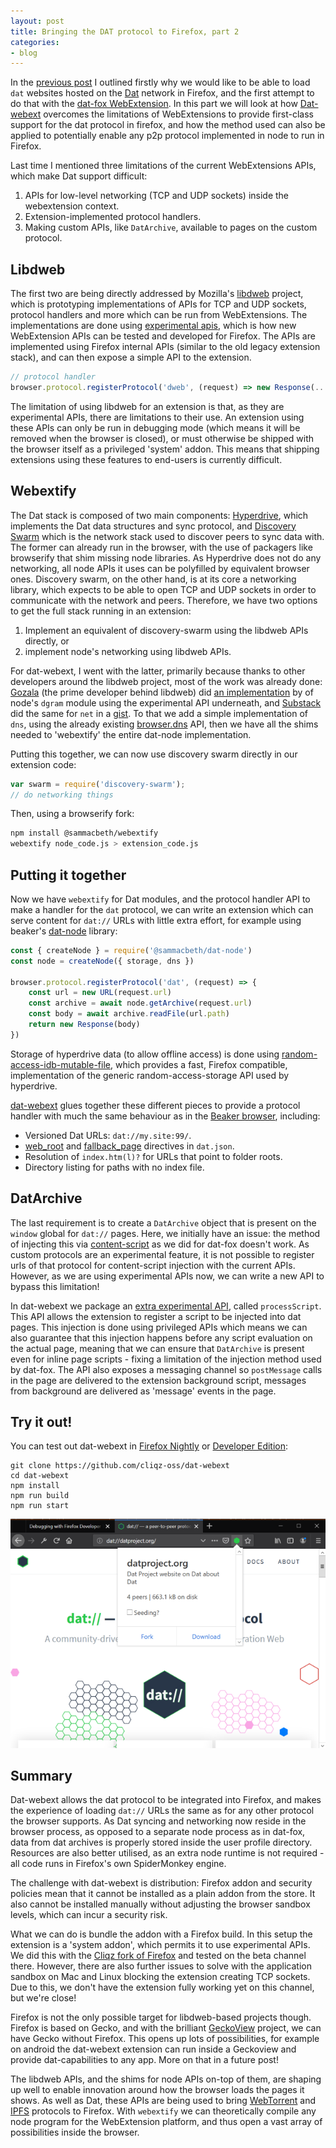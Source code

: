 ```yaml
---
layout: post
title: Bringing the DAT protocol to Firefox, part 2
categories:
- blog
---
```


In the [previous post](/blog/2019/03/22/dat-for-firefox-1.html) I outlined firstly why we would like to be able to load `dat` websites hosted on the [Dat](https://datproject.org) network in Firefox, and the first attempt to do that with the [dat-fox WebExtension](https://github.com/sammacbeth/dat-fox). In this part we will look at how [Dat-webext](https://github.com/cliqz-oss/dat-webext) overcomes the limitations of WebExtensions to provide first-class support for the dat protocol in firefox, and how the method used can also be applied to potentially enable any p2p protocol implemented in node to run in Firefox.

Last time I mentioned three limitations of the current WebExtensions APIs, which make Dat support difficult:

1. APIs for low-level networking (TCP and UDP sockets) inside the webextension context.
2. Extension-implemented protocol handlers.
3. Making custom APIs, like `DatArchive`, available to pages on the custom protocol.

## Libdweb

The first two are being directly addressed by Mozilla's [libdweb](https://github.com/mozilla/libdweb) project, which is prototyping implementations of APIs for TCP and UDP sockets, protocol handlers and more which can be run from WebExtensions. The implementations are done using [experimental apis](https://firefox-source-docs.mozilla.org/toolkit/components/extensions/webextensions/basics.html), which is how new WebExtension APIs can be tested and developed for Firefox. The APIs are implemented using Firefox internal APIs (similar to the old legacy extension stack), and can then expose a simple API to the extension.

```javascript
// protocol handler
browser.protocol.registerProtocol('dweb', (request) => new Response(...))
```

The limitation of using libdweb for an extension is that, as they are experimental APIs, there are limitations to their use. An extension using these APIs can only be run in debugging mode (which means it will be removed when the browser is closed), or must otherwise be shipped with the browser itself as a privileged 'system' addon. This means that shipping extensions using these features to end-users is currently difficult.

## Webextify

The Dat stack is composed of two main components: [Hyperdrive](https://github.com/mafintosh/hyperdrive), which implements the Dat data structures and sync protocol, and [Discovery Swarm](https://github.com/mafintosh/discovery-swarm) which is the network stack used to discover peers to sync data with. The former can already run in the browser, with the use of packagers like browserify that shim missing node libraries. As Hyperdrive does not do any networking, all node APIs it uses can be polyfilled by equivalent browser ones. Discovery swarm, on the other hand, is at its core a networking library, which expects to be able to open TCP and UDP sockets in order to communicate with the network and peers. Therefore, we have two options to get the full stack running in an extension:

1. Implement an equivalent of discovery-swarm using the libdweb APIs directly, or
2. implement node's networking using libdweb APIs.

For dat-webext, I went with the latter, primarily because thanks to other developers around the libdweb project, most of the work was already done: [Gozala](https://github.com/Gozala/) (the prime developer behind libdweb) did [an implementation](https://github.com/libdweb/dgram-adapter) by of node's `dgram` module using the experimental API underneath, and [Substack](https://github.com/substack) did the same for `net` in a [gist](https://gist.github.com/substack/7d694274e2f11f6925299b01b31b2efa). To that we add a simple implementation of `dns`, using the already existing [browser.dns](https://developer.mozilla.org/en-US/docs/Mozilla/Add-ons/WebExtensions/API/dns) API, then we have all the shims needed to 'webextify' the entire dat-node implementation.

Putting this together, we can now use discovery swarm directly in our extension code:

```javascript
var swarm = require('discovery-swarm');
// do networking things
```

Then, using a browserify fork:

```bash
npm install @sammacbeth/webextify
webextify node_code.js > extension_code.js
```

## Putting it together

Now we have `webextify` for Dat modules, and the protocol handler API to make a handler for the `dat` protocol, we can write an extension which can serve content for `dat://` URLs with little extra effort, for example using beaker's [dat-node](https://github.com/beakerbrowser/dat-node) library:

```javascript
const { createNode } = require('@sammacbeth/dat-node')
const node = createNode({ storage, dns })

browser.protocol.registerProtocol('dat', (request) => {
    const url = new URL(request.url)
    const archive = await node.getArchive(request.url)
    const body = await archive.readFile(url.path)
    return new Response(body)
})
```

Storage of hyperdrive data (to allow offline access) is done using [random-access-idb-mutable-file](https://github.com/Gozala/random-access-idb-mutable-file), which provides a fast, Firefox compatible, implementation of the generic random-access-storage API used by hyperdrive.

[dat-webext](https://github.com/cliqz-oss/dat-webext) glues together these different pieces to provide a protocol handler with much the same behaviour as in the [Beaker browser](https://beakerbrowser.com/), including:

- Versioned Dat URLs: `dat://my.site:99/`.
- [web_root](https://beakerbrowser.com/docs/apis/manifest#web-root) and [fallback_page](https://beakerbrowser.com/docs/apis/manifest#fallback-page) directives in `dat.json`.
- Resolution of `index.htm(l)?` for URLs that point to folder roots.
- Directory listing for paths with no index file.

## DatArchive

The last requirement is to create a `DatArchive` object that is present on the `window` global for `dat://` pages. Here, we initially have an issue: the method of injecting this via [content-script](https://developer.mozilla.org/en-US/docs/Mozilla/Add-ons/WebExtensions/Content_scripts) as we did for dat-fox doesn't work. As custom protocols are an experimental feature, it is not possible to register urls of that protocol for content-script injection with the current APIs. However, as we are using experimental APIs now, we can write a new API to bypass this limitation!

In dat-webext we package an [extra experimental API](https://github.com/cliqz-oss/dat-webext/tree/master/addon/processScript), called `processScript`. This API allows the extension to register a script to be injected into dat pages. This injection is done using privileged APIs which means we can also guarantee that this injection happens before any script evaluation on the actual page, meaning that we can ensure that `DatArchive` is present even for inline page scripts - fixing a limitation of the injection method used by dat-fox. The API also exposes a messaging channel so `postMessage` calls in the page are delivered to the extension background script, messages from background are delivered as 'message' events in the page.

## Try it out!

You can test out dat-webext in [Firefox Nightly](https://www.mozilla.org/en-US/firefox/channel/desktop/#nightly) or [Developer Edition](https://www.mozilla.org/en-US/firefox/developer/):

```bas
git clone https://github.com/cliqz-oss/dat-webext
cd dat-webext
npm install
npm run build
npm run start
```

![Dat-webext-demo](/assets/images/dat-webext-demo.png)

## Summary

Dat-webext allows the dat protocol to be integrated into Firefox, and makes the experience of loading `dat://` URLs the same as for any other protocol the browser supports. As Dat syncing and networking now reside in the browser process, as opposed to a separate node process as in dat-fox, data from dat archives is properly stored inside the user profile directory. Resources are also better utilised, as an extra node runtime is not required - all code runs in Firefox's own SpiderMonkey engine.

The challenge with dat-webext is distribution: Firefox addon and security policies mean that it cannot be installed as a plain addon from the store. It also cannot be installed manually without adjusting the browser sandbox levels, which can incur a security risk. 

What we can do is bundle the addon with a Firefox build. In this setup the extension is a 'system addon', which permits it to use experimental APIs. We did this with the [Cliqz fork of Firefox](https://github.com/cliqz-oss/browser-f) and tested on the beta channel there. However, there are also further issues to solve with the application sandbox on Mac and Linux blocking the extension creating TCP sockets. Due to this, we don't have the extension fully working yet on this channel, but we're close!

Firefox is not the only possible target for libdweb-based projects though. Firefox is based on Gecko, and with the brilliant [GeckoView](https://github.com/mozilla/geckoview) project, we can have Gecko without Firefox. This opens up lots of possibilities, for example on android the dat-webext extension can run inside a Geckoview and provide dat-capabilities to any app. More on that in a future post!

The libdweb APIs, and the shims for node APIs on-top of them, are shaping up well to enable innovation around how the browser loads the pages it shows. As well as Dat, these APIs are being used to bring [WebTorrent](https://github.com/tom-james-watson/wtp-ext) and [IPFS](https://github.com/ipfs-shipyard/ipfs-companion/tree/libdweb) protocols to Firefox. With `webextify` we can theoretically compile any node program for the WebExtension platform, and thus open a vast array of possibilities inside the browser.